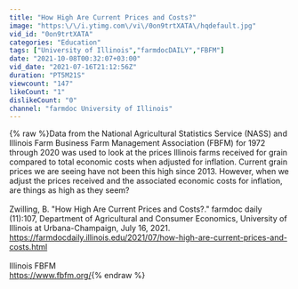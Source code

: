 ```yaml
---
title: "How High Are Current Prices and Costs?"
image: "https:\/\/i.ytimg.com\/vi\/0on9trtXATA\/hqdefault.jpg"
vid_id: "0on9trtXATA"
categories: "Education"
tags: ["University of Illinois","farmdocDAILY","FBFM"]
date: "2021-10-08T00:32:07+03:00"
vid_date: "2021-07-16T21:12:56Z"
duration: "PT5M21S"
viewcount: "147"
likeCount: "1"
dislikeCount: "0"
channel: "farmdoc University of Illinois"
---
```

{% raw %}Data from the National Agricultural Statistics Service (NASS) and Illinois Farm Business Farm Management Association (FBFM) for 1972 through 2020 was used to look at the prices Illinois farms received for grain compared to total economic costs when adjusted for inflation.  Current grain prices we are seeing have not been this high since 2013.  However, when we adjust the prices received and the associated economic costs for inflation, are things as high as they seem?<br /><br />Zwilling, B. &quot;How High Are Current Prices and Costs?.&quot; farmdoc daily (11):107, Department of Agricultural and Consumer Economics, University of Illinois at Urbana-Champaign, July 16, 2021.<br /><a rel="nofollow" target="blank" href="https://farmdocdaily.illinois.edu/2021/07/how-high-are-current-prices-and-costs.html">https://farmdocdaily.illinois.edu/2021/07/how-high-are-current-prices-and-costs.html</a><br /><br />Illinois FBFM<br /><a rel="nofollow" target="blank" href="https://www.fbfm.org/">https://www.fbfm.org/</a>{% endraw %}
